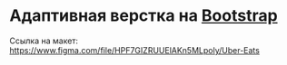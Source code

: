 # Адаптивная верстка на [Bootstrap](https://getbootstrap.com/)

Ссылка на макет: https://www.figma.com/file/HPF7GIZRUUElAKn5MLpoly/Uber-Eats

